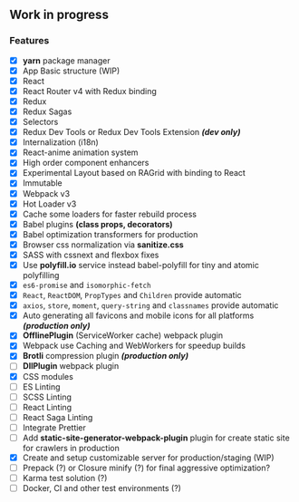 ## Work in progress

### Features

- [x] **yarn** package manager
- [x] App Basic structure (WIP)
- [x] React
- [x] React Router v4 with Redux binding
- [x] Redux
- [x] Redux Sagas
- [x] Selectors
- [x] Redux Dev Tools or Redux Dev Tools Extension ***(dev only)***
- [x] Internalization (i18n)
- [x] React-anime animation system
- [x] High order component enhancers
- [x] Experimental Layout based on RAGrid with binding to React
- [x] Immutable
- [x] Webpack v3
- [x] Hot Loader v3
- [x] Cache some loaders for faster rebuild process
- [x] Babel plugins **(class props, decorators)**
- [x] Babel optimization transformers for production
- [x] Browser css normalization via **sanitize.css**
- [x] SASS with cssnext and flexbox fixes
- [x] Use **polyfill.io** service instead babel-polyfill for tiny and atomic polyfilling
- [x] `es6-promise` and `isomorphic-fetch`
- [x] `React`, `ReactDOM`, `PropTypes` and `Children` provide automatic
- [x] `axios`, `store`, `moment`, `query-string` and `classnames` provide automatic
- [x] Auto generating all favicons and mobile icons for all platforms ***(production only)***
- [x] **OfflinePlugin** (ServiceWorker cache) webpack plugin
- [x] Webpack use Caching and WebWorkers for speedup builds
- [x] **Brotli** compression plugin ***(production only)***
- [ ] **DllPlugin** webpack plugin
- [x] CSS modules
- [ ] ES Linting
- [ ] SCSS Linting
- [ ] React Linting
- [ ] React Saga Linting
- [ ] Integrate Prettier
- [ ] Add **static-site-generator-webpack-plugin** plugin for create static site for crawlers in production
- [x] Create and setup customizable server for production/staging (WIP)
- [ ] Prepack (?) or Closure minify (?) for final aggressive optimization?
- [ ] Karma test solution (?)
- [ ] Docker, CI and other test environments (?)
